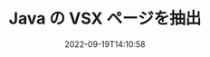 ---
############################# Static ############################
layout: "auto-gen-merger"
date: 2022-09-19T14:10:58
draft: false
otherformats: mht mhtml odp ods odt one otp ott pdf pps ppsx ppt pptx rtf tex vdx

############################# Head ############################
head_title: "Java で VSX ページを抽出"
head_description: "Java の VSX ファイルからページをすばやく抽出します。ドキュメント マージ API を使用して、選択したページを含む新しいドキュメントを保存します。"

############################# Header ############################
title: "Java の VSX ページを抽出"
description: "数行の Java コードで VSX ページを抽出します。"
bg_image: "https://cms.admin.containerize.com/templates/aspose/App_Themes/V3/images/bg/header1.png"
bg_overlay: false
button:
    enable: true
    icon: "fas fa-arrow-down"
    label: "無料トライアルをダウンロード"
    link: "https://downloads.groupdocs.com/merger/java"

############################# SubMenu ############################
submenu:
    enable: true

    left:
        img_alt: "GroupDocs.Merger for Java"
        image: "https://cms.admin.containerize.com/templates/groupdocs/images/product-logos/90x90-noborder/groupdocs-merger-java.png"
        product: "GroupDocs.Merger"
        platform: "Java"

    middle:
        button:

            # button loop
            - link: "https://apireference.groupdocs.com/merger/java"
              text: "API リファレンス"

            # button loop
            - link: "https://github.com/groupdocs-merger"
              text: "コード例"

            # button loop
            - link: "https://products.groupdocs.app/merger/family"
              text: "ライブデモ"

            # button loop
            - link: "https://purchase.groupdocs.com/pricing/merger/java"
              text: "価格"

    right:
        link_download: "https://downloads.groupdocs.com/merger"
        link_learn: "https://docs.groupdocs.com/merger/java"
        link_buy: "https://purchase.groupdocs.com"

############################# About ############################
about:
    enable: true
    title: "GroupDocs.Merger for Java API について"
    content: |
        [GroupDocs.Merger for Java](/ja/merger/java/) は、PDF、Microsoft Office (Word、Excel、PowerPoint 、OneNote)、OpenDocument、HTML、画像、および Java アプリケーション内のその他多数。コードを数行追加するだけで、ドキュメント内のページの移動、削除、回転、交換、抽出、向きの変更など、いくつかのドキュメント操作を実行できます。ドキュメント マージ API は、ドキュメント ページの画像としてのプレビューもサポートしており、ページ上のドキュメント構造、フォーマット、およびコンテンツを分析します。
        
        GroupDocs.Merger API は、ファイル ページの抽出機能を必要とする企業向けソリューションに最適です。これらの API は、J2SE 7.0 (1.7), J2SE 8.0 (1.8), Java 10 を含むすべての主要なオペレーティング システムとプラットフォームで十分にサポートされています。

############################# Steps ############################
steps:
    enable: true
    title_left: "Java で VSX ファイル ページを抽出"
    content_left: |
        [GroupDocs.Merger for Java](/ja/merger/java/) により、Java 開発者は VSX ファイルから目的のページを簡単に抽出して、次のように保存できます。いくつかの簡単な手順を実行して、選択したページを含む新しいファイルを作成します。
        
        * 結果のドキュメントに表示されるページ番号で **ExtractOptions** を初期化します。
        * **Merger** の新しいインスタンスを作成し、ソース ドキュメント パスをコンストラクター パラメーターとして渡します。
        * **extractPages** を呼び出し、**ExtractOptions** オブジェクトを渡します。
        * **save** を呼び出し、ファイル パスを指定して結果のドキュメントを保存します。

    title_right: "システム要求"
    content_right: |
        GroupDocs.Merger for Java API は、すべての主要なプラットフォームとオペレーティング システムでサポートされています。以下のコードを実行する前に、システムに次の前提条件がインストールされていることを確認してください。

        * オペレーティング システム: Microsoft Windows、Linux、MacOS
        * 開発環境: NetBeans, IntelliJ IDEA, Eclipse
        * フレームワーク: J2SE 7.0 (1.7), J2SE 8.0 (1.8), Java 10
        * [Maven](https://repository.groupdocs.com/webapp/#/artifacts/browse/tree/General/repo/com/groupdocs/groupdocs-merger) から GroupDocs.Merger for Java の最新バージョンをダウンロードします
         
    code: |
     {{% merger/additional-styles %}}
     {{< merger/code-merger title="Java サンプル コードを使用して VSX ファイル ページを抽出する方法">}}

        ```java    
        // GroupDocs.Merger API を使用して VSX ファイル ページを抽出します
        // 選択したページ番号で ExtractOptions クラスを初期化する
        ExtractOptions extractOptions = new ExtractOptions(new int[] { 2, 5 });

        // 入力 VSX ドキュメントで Merger をインスタンス化する
        Merger merger = new Merger("input.vsx");

        // extractPages メソッドを呼び出し、それに ExtractOptions オブジェクトを渡します
        merger.extractPages(extractOptions);
    
        // save メソッドを呼び出して、抽出されたページを含む出力ドキュメントを保存します
        merger.save("output.vsx");
        ```
     {{< /merger/code-merger >}}

############################# Demos ############################
demos:
    enable: true
    title: "ライブデモ - VSX ページをオンラインで抽出"
    content: |
       [GroupDocs.Merger Live Demos](https://products.groupdocs.app/splitter/extract-pages/vsx) Web サイトにアクセスして、今すぐ VSX ファイル ページを抽出します。
       ライブデモには次の利点があります。
        
############################# About Formats ############################
about_formats:
    enable: true

############################# More Formats ############################
more_formats:
    enable: true
    title: "他のドキュメント形式からページを抽出する"
    content: |
        Java は、ファイル形式と画像の合併と分割の API を文書化しています。以下に示すように、一般的なファイル形式の一部を抽出します。

############################# Back to top ###############################
back_to_top:
    enable: true
---